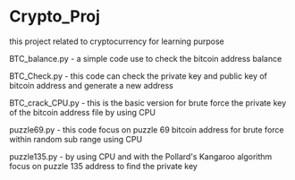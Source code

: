 # Crypto_Proj
this project related to cryptocurrency for learning purpose 

BTC_balance.py - a simple code use to check the bitcoin address balance

BTC_Check.py - this code can check the private key and public key of bitcoin address and generate a new address

BTC_crack_CPU.py - this is the basic version for brute force the private key of the bitcoin address file by using CPU

puzzle69.py - this code focus on puzzle 69 bitcoin address for brute force within random sub range using CPU

puzzle135.py - by using CPU and with the Pollard's Kangaroo algorithm focus on puzzle 135 address to find the private key
